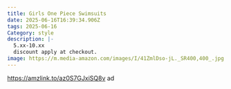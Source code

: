 ```yaml
---
title: Girls One Piece Swimsuits
date: 2025-06-16T16:39:34.906Z
tags: 2025-06-16
Category: style
description: |-
  5.xx-10.xx
  discount apply at checkout.
image: https://m.media-amazon.com/images/I/41ZmlDso-jL._SR400,400_.jpg
---
```

https://amzlink.to/az0S7GJxiSQ8v        ad